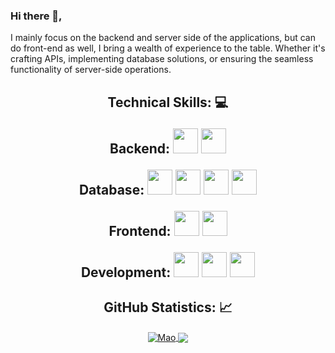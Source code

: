 ### Hi there 👋, 
I mainly focus on the backend and server side of the applications, but can do front-end as well, I bring a wealth of experience to the table. Whether it's crafting APIs, implementing database solutions, or ensuring the seamless functionality of server-side operations.

<!-- Technical Skills -->
<p><H2 align="center"><strong> Technical Skills: 💻 </strong></p>

 Backend:
  <img height="40" src="https://upload.wikimedia.org/wikipedia/commons/d/d9/Node.js_logo.svg">
  <img height="40" src="https://upload.wikimedia.org/wikipedia/commons/b/bd/Logo_C_sharp.svg">

 Database: 
  <img height="40" src="https://www.vectorlogo.zone/logos/mysql/mysql-ar21.svg">
  <img height="40" src="https://upload.wikimedia.org/wikipedia/commons/2/29/Postgresql_elephant.svg">
  <img height="40" src="https://upload.wikimedia.org/wikipedia/commons/e/eb/Mongodb-ar21.svg">
  <img height="40" src="https://upload.wikimedia.org/wikipedia/commons/3/37/Firebase_Logo.svg">

 Frontend: 
  <img height="40" src="https://upload.wikimedia.org/wikipedia/commons/9/95/Vue.js_Logo_2.svg">
  <img height="40" src="https://upload.wikimedia.org/wikipedia/commons/a/a7/React-icon.svg">

 Development:
  <img height="40" src="https://upload.wikimedia.org/wikipedia/commons/e/e0/Git-logo.svg">
  <img height="40" src="https://upload.wikimedia.org/wikipedia/commons/2/2c/Visual_Studio_Icon_2022.svg">
  <img height="40" src="https://upload.wikimedia.org/wikipedia/commons/9/9a/Visual_Studio_Code_1.35_icon.svg">

  <!-- GitHub Stats -->
<H2 align="center"><strong>GitHub Statistics: 📈
  </strong>
</H2>
    <p align="center">
      <div align="center">
    </p>
    
<a href="https://github.com/Mao404?tab=repositories">
  <img align="center" 
       src="https://github-readme-stats.vercel.app/api/top-langs/?username=Mao404&layout=compact&show_icons=true&title_color=81a1c0&icon_color=79ff97&text_color=d5dbe6&bg_color=2e3440" 
       alt='Mao's favorite languages" />
</a>

<a href="https://github.com/Mao404">
  <img align="center"
       src="https://github-readme-stats.vercel.app/api?username=Mao404&show_icons=true&hide=contribs,prs&cache_seconds=86400&theme=cobalt" />
</a>


<!--
**mao404/mao404** is a ✨ _special_ ✨ repository because its `README.md` (this file) appears on your GitHub profile.

Here are some ideas to get you started:

- 🔭 I’m currently working on ...
- 🌱 I’m currently learning ...
- 👯 I’m looking to collaborate on ...
- 🤔 I’m looking for help with ...
- 💬 Ask me about ...
- 📫 How to reach me: ...
- 😄 Pronouns: ...
- ⚡ Fun fact: ...
-->
